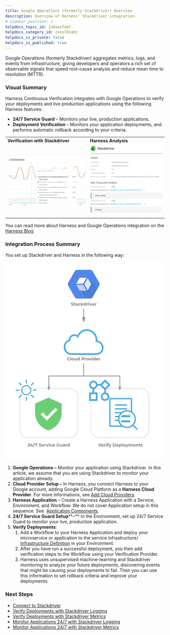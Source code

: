 ```yaml
---
title: Google Operations (formerly Stackdriver) Overview
description: Overview of Harness' Stackdriver integration.
# sidebar_position: 2
helpdocs_topic_id: jn0axefdat
helpdocs_category_id: zxxvl8vahz
helpdocs_is_private: false
helpdocs_is_published: true
---
```


Google Operations (formerly Stackdriver) aggregates metrics, logs, and events from infrastructure, giving developers and operators a rich set of observable signals that speed root-cause analysis and reduce mean time to resolution (MTTR).



### Visual Summary

Harness Continuous Verification integrates with Google Operations to verify your deployments and live production applications using the following Harness features:

* **24/7 Service Guard** – Monitors your live, production applications.
* **Deployment Verification** – Monitors your application deployments, and performs automatic rollback according to your criteria.

|  |  |
| --- | --- |
| **Verification with Stackdriver** | **Harness Analysis** |
| ![](./static/stackdriver-left.png) | ![](./static/stackdriver-right.png) |

You can read more about Harness and Google Operations integration on the [Harness Blog](http://www.harness.io/blog/stackdriver-automated-canary-deployments).


### Integration Process Summary

You set up Stackdriver and Harness in the following way:

![](./static/stackdriver-and-harness-overview-71.png)

1. **Google Operations –** Monitor your application using Stackdriver. In this article, we assume that you are using Stackdriver to monitor your application already.
2. **Cloud Provider Setup –** In Harness, you connect Harness to your Google account, adding Google Cloud Platform as a **Harness Cloud Provider**. For more informations, see [Add Cloud Providers](https://docs.harness.io/article/whwnovprrb-cloud-providers).
3. **Harness Application** – Create a Harness Application with a Service, Environment, and Workflow. We do not cover Application setup in this sequence. See  [Application Components](../../../model-cd-pipeline/applications/application-configuration.md).
4. **​24/7 Service Guard Setup****–** In the Environment, set up 24/7 Service Guard to monitor your live, production application.
5. ​**Verify Deployments**:
	1. Add a Workflow to your Harness Application and deploy your microservice or application to the service infrastructure/ [Infrastructure Definition](../../../model-cd-pipeline/environments/environment-configuration.md#add-an-infrastructure-definition) in your Environment.
	2. After you have run a successful deployment, you then add verification steps to the Workflow using your Verification Provider.
	3. Harness uses unsupervised machine-learning and Stackdriver monitoring to analyze your future deployments, discovering events that might be causing your deployments to fail. Then you can use this information to set rollback criteria and improve your deployments.


### Next Steps

* [Connect to Stackdriver](../../stackdriver-verification/stackdriver-connection-setup.md)
* [Verify Deployments with Stackdriver Logging](../../stackdriver-verification/3-verify-deployments-with-stackdriver.md)
* [Verify Deployments with Stackdriver Metrics](../../stackdriver-verification/verify-deployments-with-stackdriver-metrics.md)
* [Monitor Applications 24/7 with Stackdriver Logging](../../stackdriver-verification/2-24-7-service-guard-for-stackdriver.md)
* [Monitor Applications 24/7 with Stackdriver Metrics](../../stackdriver-verification/monitor-applications-24-7-with-stackdriver-metrics.md)

